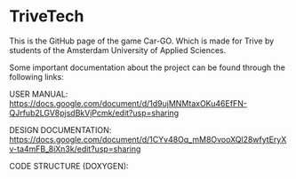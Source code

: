 # TriveTech

This is the GitHub page of the game Car-GO. Which is made for Trive by students of the Amsterdam University of Applied Sciences.

Some important documentation about the project can be found through the following links:

USER MANUAL:
https://docs.google.com/document/d/1d9ujMNMtaxOKu46EfFN-QJrfub2LGV8pjsdBkVjPcmk/edit?usp=sharing

DESIGN DOCUMENTATION:
https://docs.google.com/document/d/1CYv48Oq_mM8OvooXQl28wfytEryXv-ta4mFB_8iXn3k/edit?usp=sharing

CODE STRUCTURE (DOXYGEN):

